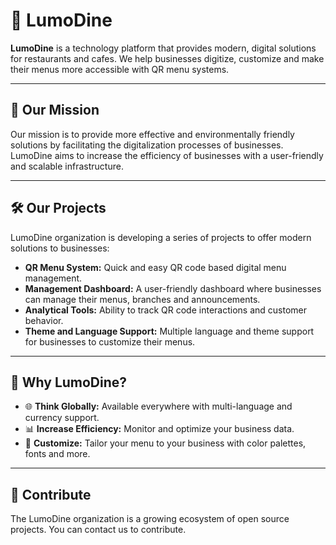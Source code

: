 # 🌟 LumoDine

**LumoDine** is a technology platform that provides modern, digital solutions for restaurants and cafes. We help businesses digitize, customize and make their menus more accessible with QR menu systems.

---

## 🎯 Our Mission

Our mission is to provide more effective and environmentally friendly solutions by facilitating the digitalization processes of businesses. LumoDine aims to increase the efficiency of businesses with a user-friendly and scalable infrastructure.

---

## 🛠️ Our Projects

LumoDine organization is developing a series of projects to offer modern solutions to businesses:

- **QR Menu System:** Quick and easy QR code based digital menu management.
- **Management Dashboard:** A user-friendly dashboard where businesses can manage their menus, branches and announcements.
- **Analytical Tools:** Ability to track QR code interactions and customer behavior.
- **Theme and Language Support:** Multiple language and theme support for businesses to customize their menus.

---

## 🚀 Why LumoDine?

- 🌐 **Think Globally:** Available everywhere with multi-language and currency support.
- 📊 **Increase Efficiency:** Monitor and optimize your business data.
- 🎨 **Customize:** Tailor your menu to your business with color palettes, fonts and more.

---

## 🤝 Contribute

The LumoDine organization is a growing ecosystem of open source projects. You can contact us to contribute.